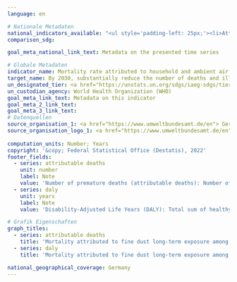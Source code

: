 ```yaml
---
language: en    

# Nationale Metadaten    
national_indicators_available: "<ul style='padding-left: 25px;'><li>Attributable deaths</li> <li> DALY</li></ul>"    
comparison_sdg:     

goal_meta_national_link_text: Metadata on the presented time series    

# Globale Metadaten    
indicator_name: Mortality rate attributed to household and ambient air pollution    
target_name: By 2030, substantially reduce the number of deaths and illnesses from hazardous chemicals and air, water and soil pollution and contamination    
un_designated_tier: <a href="https://unstats.un.org/sdgs/iaeg-sdgs/tier-classification/" title="Click here for more information on the UN tier classification."  target="_blank">Tier I</a>    
un_custodian_agency: World Health Organization (WHO)    
goal_meta_link_text: Metadata on this indicator    
goal_meta_2_link_text:     
goal_meta_3_link_text:         
# Datenquellen
source_organisation_1: <a href="https://www.umweltbundesamt.de/en"> German Environment Agency </a>
source_organisation_logo_1: <a href="https://www.umweltbundesamt.de/en"><img src="https://g205sdgs.github.io/sdg-indicators/public/OrgImgEn/uba.png" alt="Logo uba" style="height:60px; width:148px"/></a>
    
computation_units: Number; Years    
copyright: '&copy; Federal Statistical Office (Destatis), 2022'    
footer_fields:
  - series: attributable deaths
    unit: number
    label: Note
    value: 'Number of premature deaths (attributable deaths): Number of deaths due to a disease insofar as it is attributable to particulate matter.'
  - series: daly
    unit: years
    label: Note
    value: 'Disability-Adjusted Life Years (DALY): Total sum of healthy life years lost due to death and morbidity as a result of a disease, insofar as it is attributable to particulate matter (mortality + morbidity).'    

# Grafik Eigenschaften    
graph_titles:
  - series: attributable deaths
    title: 'Mortality attributed to fine dust long-term exposure among persons aged 25 years and older: attributable deaths'
  - series: daly
    title: 'Mortality attributed to fine dust long-term exposure among persons aged 25 years and older: DALY'    

national_geographical_coverage: Germany    
---
```


<span></span>